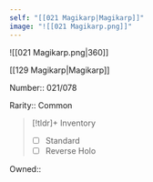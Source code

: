 ```yaml
---
self: "[[021 Magikarp|Magikarp]]"
image: "![[021 Magikarp.png]]"
---
```


![[021 Magikarp.png|360]]

[[129 Magikarp|Magikarp]]

Number:: 021/078

Rarity:: Common

> [!tldr]+ Inventory
> - [ ] Standard
> - [ ] Reverse Holo

Owned:: 

